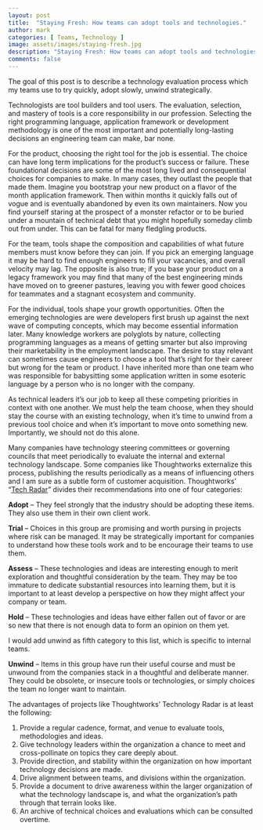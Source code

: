 ```yaml
---
layout: post
title:  "Staying Fresh: How teams can adopt tools and technologies."
author: mark
categories: [ Teams, Technology ]
image: assets/images/staying-fresh.jpg
description: "Staying Fresh: How teams can adopt tools and technologies."
comments: false
---
```




The goal of this post is to describe a technology evaluation process which my teams use to try quickly, adopt slowly, unwind strategically.

Technologists are tool builders and tool users. The evaluation, selection, and mastery of tools is a core responsibility in our profession. Selecting the right programming language, application framework or development methodology is one of the most important and potentially long-lasting decisions an engineering team can make, bar none.

For the product, choosing the right tool for the job is essential. The choice can have long term implications for the product’s success or failure. These foundational decisions are some of the most long lived and consequential choices for companies to make. In many cases,  they outlast the people that made them. Imagine you bootstrap your new product on a flavor of the month application framework. Then within months it quickly falls out of vogue and is eventually abandoned by even its own maintainers. Now you find yourself staring at the prospect of a monster refactor or to be buried under a mountain of technical debt that you might hopefully someday climb out from under. This can be fatal for many fledgling products. 

For the team, tools shape the composition and capabilities of what future members must know before they can join. If you pick an emerging language it may be hard to find enough engineers to fill your vacancies, and overall velocity may lag. The opposite is also true; if you base your product on a legacy framework you may find that many of the best engineering minds have moved on to greener pastures, leaving you with fewer good choices for teammates and a stagnant ecosystem and community. 

For the individual, tools shape your growth opportunities. Often the emerging technologies are were developers first brush up against the next wave of computing concepts, which may become essential information later. Many knowledge workers are polyglots by nature, collecting programming languages as a means of getting smarter but also improving their marketability in the employment landscape. The desire to stay relevant can sometimes cause engineers to choose a tool that’s right for their career but wrong for the team or product. I have inherited more than one team who was responsible for babysitting some application written in some esoteric language by a person who is no longer with the company. 

As technical leaders it’s our job to keep all these competing priorities in context with one another. We must help the team choose, when they should stay the course with an existing technology, when it’s time to unwind from a previous tool choice and when it’s important to move onto something new. Importantly, we should not do this alone. 

Many companies have technology steering committees or governing councils that meet periodically to evaluate the internal and external technology landscape. Some companies like Thoughtworks externalize this process, publishing the results periodically as a means of influencing others and I am sure as a subtle form of customer acquisition. Thoughtworks’ “[Tech Radar](https://www.thoughtworks.com/radar)” divides their recommendations into one of four categories:

**Adopt** – They feel strongly that the industry should be adopting these items. They also use them in their own client work.

**Trial** – Choices in this group are promising and worth pursing in projects where risk can be managed. It may be strategically important for companies to understand how these tools work and to be encourage their teams to use them.

**Assess** – These technologies and ideas are interesting enough to merit exploration and thoughtful consideration by the team. They may be too immature to dedicate substantial resources into learning them, but it is important to at least develop a perspective on how they might affect your company or team.

**Hold** – These technologies and ideas have either fallen out of favor or are so new that there is not enough data to form an opinion on them yet. 

I would add unwind as fifth category to this list, which is specific to internal teams.

**Unwind** – Items in this group have run their useful course and must be unwound from the companies stack in a thoughtful and deliberate manner. They could be obsolete, or insecure tools or technologies, or simply choices the team no longer want to maintain. 
 
The advantages of projects like Thoughtworks’ Technology Radar is at least the following:
1.	Provide a regular cadence, format, and venue to evaluate tools, methodologies and ideas.
2.	Give technology leaders within the organization a chance to meet and cross-pollinate on topics they care deeply about.
3.	Provide direction, and stability within the organization on how important technology decisions are made.
4.	Drive alignment between teams, and divisions within the organization.
5.	Provide a document to drive awareness within the larger organization of what the technology landscape is, and what the organization’s path through that terrain looks like.
6.	An archive of technical choices and evaluations which can be consulted overtime.  

